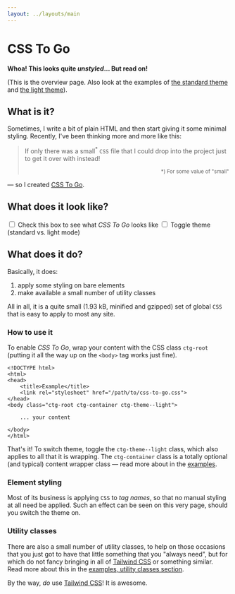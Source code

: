 ```yaml
---
layout: ../layouts/main
---
```


# CSS To Go

<b>Whoa! This looks quite _unstyled_... But read on!</b>

(This is the overview page. Also look at the examples of [the standard theme](/examples) and [the light theme](/examples/theme-light)).


## What is it?

Sometimes, I write a bit of plain HTML and then start giving it some minimal
styling. Recently, I've been thinking more and more like this:

> If only there was a small<sup>*</sup> `CSS` file that I could drop into the
> project just to get it over with instead!
>
> <div style="margin-top: 1em; text-align: right;"><sup>*) For some value of "small"</sup></div>

&mdash; so I created [CSS To Go](https://github.com/npup/css-to-go).

## What does it look like?

<div class="ctg-form-controls--col">

<label>
    <input type="checkbox" onclick="document.body.classList.toggle('ctg-root')">
    Check this box to see what <em>CSS To Go</em> looks like
</label>

<label>
    <input type="checkbox" onclick="document.body.classList.toggle('ctg-theme--light')">
    Toggle theme (standard vs. light mode)
</label>

</div>

## What does it do?

Basically, it does:

1. apply some styling on bare elements
2. make available a small number of utility classes

All in all, it is a quite small (1.93 kB, minified and gzipped) set of global `CSS` that is easy to apply to most any site.

### How to use it

To enable _CSS To Go_, wrap your content with the CSS class `ctg-root` (putting it all the way up on the `<body>` tag works just fine).

    <!DOCTYPE html>
    <html>
    <head>
        <title>Example</title>
        <link rel="stylesheet" href="/path/to/css-to-go.css">
    </head>
    <body class="ctg-root ctg-container ctg-theme--light">

        ... your content

    </body>
    </html>

That's it! To switch theme, toggle the `ctg-theme--light` class, which also applies to all that it is wrapping.  The `ctg-container` class is a totally optional (and typical) content wrapper class &mdash; read more about in the [examples](/examples#example-utility-classes--container).

### Element styling

Most of its business is applying `CSS` to <em>tag names</em>, so that no manual styling at all need be applied.  Such an effect can be seen on this very page, should you switch the theme on.

### Utility classes

There are also a small number of utility classes, to help on those occasions
that you just got to have that little something that you "always need", but for which do
not fancy bringing in all of [Tailwind CSS](https://tailwindcss.com/) or
something similar.  Read more about this in the [examples, utility classes section](/examples#example-utility-classes).

By the way, _do_ use [Tailwind CSS](https://tailwindcss.com/)! It is awesome.

